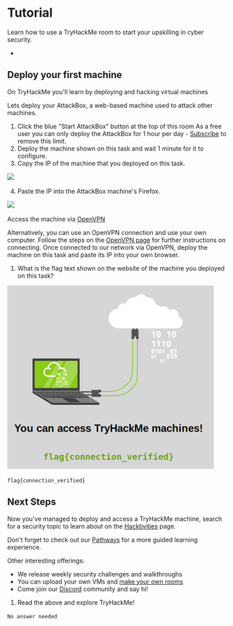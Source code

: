 # Tutorial

Learn how to use a TryHackMe room to start your upskilling in cyber security.

* [](https://tryhackme.com/room/tutorial)

## Deploy your first machine

On TryHackMe you'll learn by deploying and hacking virtual machines

Lets deploy your AttackBox, a web-based machine used to attack other machines.

1. Click the blue "Start AttackBox" button at the top of this room As a free user you can only deploy the AttackBox for 1 hour per day - [Subscribe](https://tryhackme.com/profile#subscribe) to remove this limit.
2. Deploy the machine shown on this task and wait 1 minute for it to configure.
3. Copy the IP of the machine that you deployed on this task.

![](https://i.imgur.com/ebs9q3J.png)

4. Paste the IP into the AttackBox machine's Firefox.

![](https://i.imgur.com/yiuliJf.png)

Access the machine via [OpenVPN](https://tryhackme.com/connect?o=vpn)

Alternatively, you can use an OpenVPN connection and use your own computer. Follow the steps on the [OpenVPN page](https://tryhackme.com/connect?o=vpn) for further instructions on connecting. Once connected to our network via OpenVPN, deploy the machine on this task and paste its IP into your own browser.

1. What is the flag text shown on the website of the machine you deployed on this task?

![](2020-09-28_17-43.png)

`flag{connection_verified}`

## Next Steps

Now you've managed to deploy and access a TryHackMe machine, search for a security topic to learn about on the [Hacktivities](https://tryhackme.com/hacktivities) page.

Don't forget to check out our [Pathways](https://tryhackme.com/paths) for a more guided learning experience.

Other interesting offerings:

* We release weekly security challenges and walkthroughs
* You can upload your own VMs and [make your own rooms](https://tryhackme.com/develop-rooms)
* Come join our [Discord](https://discord.gg/F7ERYzz) community and say hi!

1. Read the above and explore TryHackMe! 

`No answer needed`

